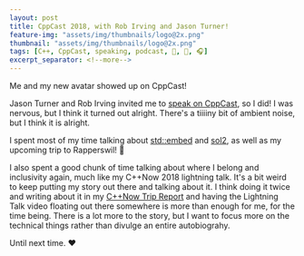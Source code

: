 ```yaml
---
layout: post
title: CppCast 2018, with Rob Irving and Jason Turner!
feature-img: "assets/img/thumbnails/logo@2x.png"
thumbnail: "assets/img/thumbnails/logo@2x.png"
tags: [C++, CppCast, speaking, podcast, 🤝, 📣, 🎧]
excerpt_separator: <!--more-->
---
```


Me and my new avatar showed up on CppCast!

<!--more-->

Jason Turner and Rob Irving invited me to [speak on CppCast](http://cppcast.com/2018/05/jeanheyd-meneide/), so I did! I was nervous, but I think it turned out alright. There's a tiiiiny bit of ambient noise, but I think it is alright.

I spent most of my time talking about [std::embed](https://rawgit.com/ThePhD/embed/master/papers/P1040%20-%20embed.html) and [sol2](portfolio/sol), as well as my upcoming trip to Rapperswil! 🎉

I also spent a good chunk of time talking about where I belong and inclusivity again, much like my C++Now 2018 lightning talk. It's a bit weird to keep putting my story out there and talking about it. I think doing it twice and writing about it in my [C++Now Trip Report](/2018/05/15/C++Now-Trip-Report.html) and having the Lightning Talk video floating out there somewhere is more than enough for me, for the time being. There is a lot more to the story, but I want to focus more on the technical things rather than divulge an entire autobiograhy.

Until next time. ♥
